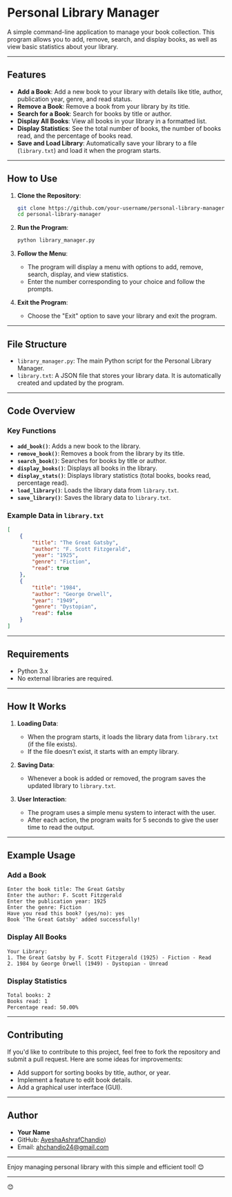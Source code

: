 # Personal Library Manager

A simple command-line application to manage your book collection. This program allows you to add, remove, search, and display books, as well as view basic statistics about your library.

---

## Features

- **Add a Book**: Add a new book to your library with details like title, author, publication year, genre, and read status.
- **Remove a Book**: Remove a book from your library by its title.
- **Search for a Book**: Search for books by title or author.
- **Display All Books**: View all books in your library in a formatted list.
- **Display Statistics**: See the total number of books, the number of books read, and the percentage of books read.
- **Save and Load Library**: Automatically save your library to a file (`library.txt`) and load it when the program starts.

---

## How to Use

1. **Clone the Repository**:
   ```bash
   git clone https://github.com/your-username/personal-library-manager.git
   cd personal-library-manager
   ```

2. **Run the Program**:
   ```bash
   python library_manager.py
   ```

3. **Follow the Menu**:
   - The program will display a menu with options to add, remove, search, display, and view statistics.
   - Enter the number corresponding to your choice and follow the prompts.

4. **Exit the Program**:
   - Choose the "Exit" option to save your library and exit the program.

---

## File Structure

- `library_manager.py`: The main Python script for the Personal Library Manager.
- `library.txt`: A JSON file that stores your library data. It is automatically created and updated by the program.

---

## Code Overview

### Key Functions

- **`add_book()`**: Adds a new book to the library.
- **`remove_book()`**: Removes a book from the library by its title.
- **`search_book()`**: Searches for books by title or author.
- **`display_books()`**: Displays all books in the library.
- **`display_stats()`**: Displays library statistics (total books, books read, percentage read).
- **`load_library()`**: Loads the library data from `library.txt`.
- **`save_library()`**: Saves the library data to `library.txt`.

### Example Data in `library.txt`

```json
[
    {
        "title": "The Great Gatsby",
        "author": "F. Scott Fitzgerald",
        "year": "1925",
        "genre": "Fiction",
        "read": true
    },
    {
        "title": "1984",
        "author": "George Orwell",
        "year": "1949",
        "genre": "Dystopian",
        "read": false
    }
]
```

---

## Requirements

- Python 3.x
- No external libraries are required.

---

## How It Works

1. **Loading Data**:
   - When the program starts, it loads the library data from `library.txt` (if the file exists).
   - If the file doesn't exist, it starts with an empty library.

2. **Saving Data**:
   - Whenever a book is added or removed, the program saves the updated library to `library.txt`.

3. **User Interaction**:
   - The program uses a simple menu system to interact with the user.
   - After each action, the program waits for 5 seconds to give the user time to read the output.

---

## Example Usage

### Add a Book
```
Enter the book title: The Great Gatsby
Enter the author: F. Scott Fitzgerald
Enter the publication year: 1925
Enter the genre: Fiction
Have you read this book? (yes/no): yes
Book 'The Great Gatsby' added successfully!
```

### Display All Books
```
Your Library:
1. The Great Gatsby by F. Scott Fitzgerald (1925) - Fiction - Read
2. 1984 by George Orwell (1949) - Dystopian - Unread
```

### Display Statistics
```
Total books: 2
Books read: 1
Percentage read: 50.00%
```

---

## Contributing

If you'd like to contribute to this project, feel free to fork the repository and submit a pull request. Here are some ideas for improvements:
- Add support for sorting books by title, author, or year.
- Implement a feature to edit book details.
- Add a graphical user interface (GUI).

---



## Author

- **Your Name**
- GitHub: [AyeshaAshrafChandio]((https://github.com/AyeshaAshrafChandio)))
- Email: ahchandio24@gmail.com

---

Enjoy managing personal library with this simple and efficient tool! 😊

---

 😊
